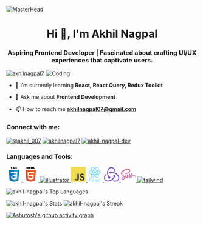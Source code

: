 ![MasterHead](https://media.licdn.com/dms/image/D4D16AQGWdF6nufXGTQ/profile-displaybackgroundimage-shrink_350_1400/0/1707235532684?e=1715212800&v=beta&t=47J1EPmBxqSjwT3H6EYVFGoG1AggH6GNM-hCn5gh_18)
<h1 align="center">Hi 👋, I'm Akhil Nagpal</h1>
<h3 align="center">Aspiring Frontend Developer | Fascinated about crafting UI/UX experiences that captivate users.</h3>
<img align="right" alt="Coding" width="400" src="https://media.tenor.com/rePDfDWO3XoAAAAd/hacking.gif">

<p align="left"> <a href="https://twitter.com/akhilnagpal7" target="blank"><img src="https://img.shields.io/twitter/follow/akhilnagpal7?logo=twitter&style=for-the-badge" alt="akhilnagpal7" /></a> </p>

- 🌱 I’m currently learning **React, React Query, Redux Toolkit**

- 💬 Ask me about **Frontend Development**

- 📫 How to reach me **akhilnagpal07@gmail.com**

<h3 align="left">Connect with me:</h3>
<p align="left">
<a href="https://codepen.io/akhil_007" target="blank"><img align="center" src="https://raw.githubusercontent.com/rahuldkjain/github-profile-readme-generator/master/src/images/icons/Social/codepen.svg" alt="@akhil_007" height="30" width="40" /></a>
<a href="https://twitter.com/akhilnagpal7" target="blank"><img align="center" src="https://raw.githubusercontent.com/rahuldkjain/github-profile-readme-generator/master/src/images/icons/Social/twitter.svg" alt="akhilnagpal7" height="30" width="40" /></a>
<a href="https://linkedin.com/in/akhil-nagpal-dev" target="blank"><img align="center" src="https://raw.githubusercontent.com/rahuldkjain/github-profile-readme-generator/master/src/images/icons/Social/linked-in-alt.svg" alt="akhil-nagpal-dev" height="30" width="40" /></a>
</p>

<h3 align="left">Languages and Tools:</h3>
<p align="left"> <a href="https://www.w3schools.com/css/" target="_blank" rel="noreferrer"> <img src="https://raw.githubusercontent.com/devicons/devicon/master/icons/css3/css3-original-wordmark.svg" alt="css3" width="40" height="40"/> </a> <a href="https://www.w3.org/html/" target="_blank" rel="noreferrer"> <img src="https://raw.githubusercontent.com/devicons/devicon/master/icons/html5/html5-original-wordmark.svg" alt="html5" width="40" height="40"/> </a> <a href="https://www.adobe.com/in/products/illustrator.html" target="_blank" rel="noreferrer"> <img src="https://www.vectorlogo.zone/logos/adobe_illustrator/adobe_illustrator-icon.svg" alt="illustrator" width="40" height="40"/> </a> <a href="https://developer.mozilla.org/en-US/docs/Web/JavaScript" target="_blank" rel="noreferrer"> <img src="https://raw.githubusercontent.com/devicons/devicon/master/icons/javascript/javascript-original.svg" alt="javascript" width="40" height="40"/> </a> <a href="https://reactjs.org/" target="_blank" rel="noreferrer"> <img src="https://raw.githubusercontent.com/devicons/devicon/master/icons/react/react-original-wordmark.svg" alt="react" width="40" height="40"/> </a> <a href="https://redux.js.org" target="_blank" rel="noreferrer"> <img src="https://raw.githubusercontent.com/devicons/devicon/master/icons/redux/redux-original.svg" alt="redux" width="40" height="40"/> </a> <a href="https://sass-lang.com" target="_blank" rel="noreferrer"> <img src="https://raw.githubusercontent.com/devicons/devicon/master/icons/sass/sass-original.svg" alt="sass" width="40" height="40"/> </a> <a href="https://tailwindcss.com/" target="_blank" rel="noreferrer"> <img src="https://www.vectorlogo.zone/logos/tailwindcss/tailwindcss-icon.svg" alt="tailwind" width="40" height="40"/> </a> </p>


![akhil-nagpal's Top Languages](https://github-readme-stats.vercel.app/api/top-langs/?username=akhil-nagpal&theme=blueberry&show_icons=true&hide_border=true&layout=pie&align=center)

![akhil-nagpal's Stats](https://github-readme-stats.vercel.app/api?username=akhil-nagpal&theme=blueberry&show_icons=true&hide_border=true&count_private=true) ![akhil-nagpal's Streak](https://github-readme-streak-stats.herokuapp.com/?user=akhil-nagpal&theme=blueberry&hide_border=true) 

[![Ashutosh's github activity graph](https://github-readme-activity-graph.vercel.app/graph?username=akhil-nagpal&theme=tokyo-night)](https://github.com/akhil-nagpal/github-readme-activity-graph)

